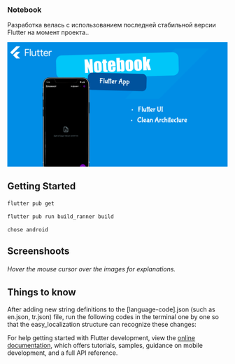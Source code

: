 ### Notebook
<p>Разработка велась с использованием последней стабильной версии Flutter на момент проекта..</p>

![Worldskills 2025](https://github.com/W1nterK/Notebook/blob/main/publication/preview.png)

## Getting Started

```
flutter pub get
```


```
flutter pub run build_ranner build
```

```
chose android
```
## Screenshoots
###### Hover the mouse cursor over the images for explanations.

## Things to know
<p>After adding new string definitions to the [language-code].json (such as en.json, tr.json) file, run the following codes in the terminal one by one so that the easy_localization structure can recognize these changes:</p>

For help getting started with Flutter development, view the
[online documentation](https://docs.flutter.dev/), which offers tutorials,
samples, guidance on mobile development, and a full API reference.
